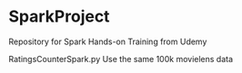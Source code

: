 # SparkProject
Repository for Spark Hands-on Training from Udemy

RatingsCounterSpark.py
Use the same 100k movielens data
